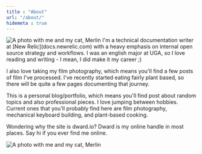 ```yaml
---
title : "About"
url: "/about/"
hidemeta : true
---
```

<img src="/merlin.png" alt="A photo with me and my cat, Merlin"/>
I'm a technical documentation writer at [New Relic](docs.newrelic.com) with a heavy emphasis on internal open source strategy and workflows. I was an english major at UGA, so I love reading and writing - I mean, I did make it my career ;)

I also love taking my film photography, which means you'll find a few posts of film I've processed. I've recently started eating fairly plant based, so there will be quite a few pages documenting that journey.

This is a personal blog/portfolio, which means you'll find post about random topics and also professional pieces. I love jumping between hobbies. Current ones that you'll probably find here are film photography, mechanical keyboard building, and plant-based cooking.

Wondering why the site is dward.io? Dward is my online handle in most places. Say hi if you ever find me online.

![A photo with me and my cat, Merlin](/merlin.png)
